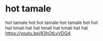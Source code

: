 # hot tamale
hot tamale hot hot tamale hot tamale hot hot <br>
hat tımali hat hat tımali hat tımali hat hat <br>
https://youtu.be/83hOtLvVDQ4
